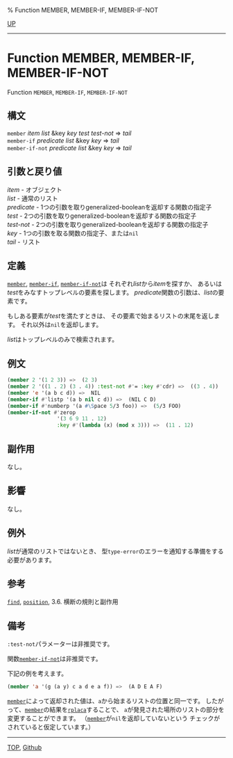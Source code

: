 % Function MEMBER, MEMBER-IF, MEMBER-IF-NOT

[UP](14.2.html)  

---

# Function MEMBER, MEMBER-IF, MEMBER-IF-NOT


Function `MEMBER`, `MEMBER-IF`, `MEMBER-IF-NOT`


## 構文

`member` *item* *list* &key *key* *test* *test-not* => *tail*  
`member-if` *predicate* *list* &key *key* => *tail*  
`member-if-not` *predicate* *list* &key *key* => *tail*


## 引数と戻り値

*item* - オブジェクト  
*list* - 通常のリスト  
*predicate* - 1つの引数を取りgeneralized-booleanを返却する関数の指定子  
*test* - 2つの引数を取りgeneralized-booleanを返却する関数の指定子  
*test-not* - 2つの引数を取りgeneralized-booleanを返却する関数の指定子  
*key* - 1つの引数を取る関数の指定子、または`nil`  
*tail* - リスト


## 定義

[`member`](14.2.member-function.html), [`member-if`](14.2.member-function.html), [`member-if-not`](14.2.member-function.html)は
それぞれ*list*から*item*を探すか、
あるいは*test*をみなすトップレベルの要素を探します。
*predicate*関数の引数は、*list*の要素です。

もしある要素が*test*を満たすときは、
その要素で始まるリストの末尾を返します。
それ以外は`nil`を返却します。

*list*はトップレベルのみで検索されます。


## 例文

```lisp
(member 2 '(1 2 3)) =>  (2 3)                                 
(member 2 '((1 . 2) (3 . 4)) :test-not #'= :key #'cdr) =>  ((3 . 4))
(member 'e '(a b c d)) =>  NIL
(member-if #'listp '(a b nil c d)) =>  (NIL C D)
(member-if #'numberp '(a #\Space 5/3 foo)) =>  (5/3 FOO)
(member-if-not #'zerop 
                '(3 6 9 11 . 12)
                :key #'(lambda (x) (mod x 3))) =>  (11 . 12)
```


## 副作用

なし。


## 影響

なし。


## 例外

*list*が通常のリストではないとき、
型`type-error`のエラーを通知する準備をする必要があります。


## 参考

[`find`](17.3.find.html),
[`position`](17.3.position.html),
3.6. 横断の規則と副作用


## 備考

`:test-not`パラメーターは非推奨です。

関数[`member-if-not`](14.2.member-function.html)は非推奨です。

下記の例を考えます。

```lisp
(member 'a '(g (a y) c a d e a f)) =>  (A D E A F)
```

[`member`](14.2.member-function.html)によって返却された値は、`a`から始まるリストの位置と同一です。
したがって、[`member`](14.2.member-function.html)の結果を[`rplaca`](14.2.rplaca.html)することで、
`a`が発見された場所のリストの部分を変更することができます。
（[`member`](14.2.member-function.html)が`nil`を返却していないという
チェックがされていると仮定しています。）


---
[TOP](index.html),  [Github](https://github.com/nptcl/npt-japanese)

